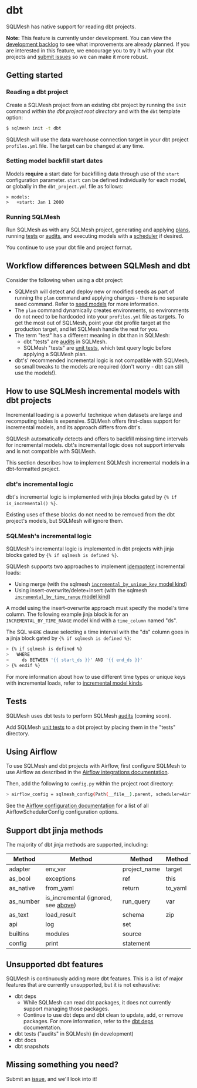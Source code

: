 # dbt

SQLMesh has native support for reading dbt projects. 

**Note:** This feature is currently under development. You can view the [development backlog](https://github.com/orgs/TobikoData/projects/1/views/3) to see what improvements are already planned. If you are interested in this feature, we encourage you to try it with your dbt projects and [submit issues](https://github.com/TobikoData/sqlmesh/issues) so we can make it more robust.

## Getting started
### Reading a dbt project

Create a SQLMesh project from an existing dbt project by running the `init` command *within the dbt project root directory* and with the `dbt` template option:

```bash
$ sqlmesh init -t dbt
```

SQLMesh will use the data warehouse connection target in your dbt project `profiles.yml` file. The target can be changed at any time.

### Setting model backfill start dates

Models **require** a start date for backfilling data through use of the `start` configuration parameter. `start` can be defined individually for each model, or globally in the `dbt_project.yml` file as follows:

```
> models:
>   +start: Jan 1 2000
```

### Running SQLMesh

Run SQLMesh as with any SQLMesh project, generating and applying [plans](../concepts/overview.md#make-a-plan), running [tests](../concepts/overview.md#tests) or [audits](../concepts/overview.md#audits), and executing models with a [scheduler](../guides/scheduling.md) if desired. 

You continue to use your dbt file and project format.

## Workflow differences between SQLMesh and dbt

Consider the following when using a dbt project:

* SQLMesh will detect and deploy new or modified seeds as part of running the `plan` command and applying changes - there is no separate seed command. Refer to [seed models](../concepts/models/seed_models.md) for more information.
* The `plan` command dynamically creates environments, so environments do not need to be hardcoded into your `profiles.yml` file as targets. To get the most out of SQLMesh, point your dbt profile target at the production target, and let SQLMesh handle the rest for you.
* The term "test" has a different meaning in dbt than in SQLMesh: 
    - dbt "tests" are [audits](../concepts/audits.md) in SQLMesh.
    - SQLMesh "tests" are [unit tests](../concepts/tests.md), which test query logic before applying a SQLMesh plan.
* dbt's' recommended incremental logic is not compatible with SQLMesh, so small tweaks to the models are required (don't worry - dbt can still use the models!).

## How to use SQLMesh incremental models with dbt projects

Incremental loading is a powerful technique when datasets are large and recomputing tables is expensive. SQLMesh offers first-class support for incremental models, and its approach differs from dbt's.

SQLMesh automatically detects and offers to backfill missing time intervals for incremental models. dbt's incremental logic does not support intervals and is not compatible with SQLMesh.

This section describes how to implement SQLMesh incremental models in a dbt-formatted project.

### dbt's incremental logic
dbt's incremental logic is implemented with jinja blocks gated by `{% if is_incremental() %}`. 

Existing uses of these blocks do not need to be removed from the dbt project's models, but SQLMesh will ignore them.

### SQLMesh's incremental logic
SQLMesh's incremental logic is implemented in dbt projects with jinja blocks gated by `{% if sqlmesh is defined %}`.

SQLMesh supports two approaches to implement [idempotent](../concepts/glossary.md#idempotency) incremental loads: 
- Using merge (with the sqlmesh [`incremental_by_unique_key` model kind](../concepts/models/model_kinds.md#incremental_by_unique_key)) 
- Using insert-overwrite/delete+insert (with the sqlmesh [`incremental_by_time_range` model kind](../concepts/models/model_kinds.md#incremental_by_time_range))

A model using the insert-overwrite approach must specify the model's time column. The following example jinja block is for an `INCREMENTAL_BY_TIME_RANGE` model kind with a `time_column` named "ds". 

The SQL `WHERE` clause selecting a time interval with the "ds" column goes in a jinja block gated by `{% if sqlmesh is defined %}`:

```bash
> {% if sqlmesh is defined %}
>   WHERE
>     ds BETWEEN '{{ start_ds }}' AND '{{ end_ds }}'
> {% endif %}
```

For more information about how to use different time types or unique keys with incremental loads, refer to [incremental model kinds](../concepts/models/model_kinds.md).

## Tests
SQLMesh uses dbt tests to perform SQLMesh [audits](../concepts/audits.md) (coming soon).

Add SQLMesh [unit tests](../concepts/tests.md) to a dbt project by placing them in the "tests" directory.

## Using Airflow
To use SQLMesh and dbt projects with Airflow, first configure SQLMesh to use Airflow as described in the [Airflow integrations documentation](./airflow.md).

Then, add the following to `config.py` within the project root directory:

```bash
> airflow_config = sqlmesh_config(Path(__file__).parent, scheduler=AirflowSchedulerConfig())
```

See the [Airflow configuration documentation](https://airflow.apache.org/docs/apache-airflow/2.1.0/configurations-ref.html) for a list of all AirflowSchedulerConfig configuration options.

## Support dbt jinja methods

The majority of dbt jinja methods are supported, including:

| Method      | Method                                                                                  | Method       | Method
| ------      | ------                                                                                  | ------       | ------
| adapter     | env_var                                                                                 | project_name | target
| as_bool     | exceptions                                                                              | ref          | this
| as_native   | from_yaml                                                                               | return       | to_yaml
| as_number   | is_incremental (ignored, see [above](#insert-overwrite-and-deleteinsert-modifications)) | run_query    | var
| as_text     | load_result                                                                             | schema       | zip
| api         | log                                                                                     | set          | 
| builtins    | modules                                                                                 | source       | 
| config      | print                                                                                   | statement    | 

## Unsupported dbt features

SQLMesh is continuously adding more dbt features. This is a list of major features that are currently unsupported, but it is not exhaustive:

* dbt deps 
    - While SQLMesh can read dbt packages, it does not currently support managing those packages. 
    - Continue to use dbt deps and dbt clean to update, add, or remove packages. For more information, refer to the [dbt deps](https://docs.getdbt.com/reference/commands/deps) documentation.
* dbt tests ("audits" in SQLMesh) (in development)
* dbt docs 
* dbt snapshots

## Missing something you need?

Submit an [issue](https://github.com/TobikoData/sqlmesh/issues), and we'll look into it!

